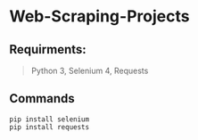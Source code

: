 # Web-Scraping-Projects
## Requirments:
> Python 3, 
> Selenium 4, 
> Requests

## Commands
```
pip install selenium
pip install requests

```

